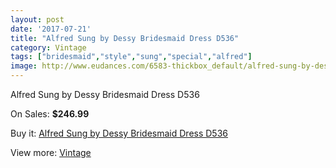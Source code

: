 ```yaml
---
layout: post
date: '2017-07-21'
title: "Alfred Sung by Dessy Bridesmaid Dress D536"
category: Vintage
tags: ["bridesmaid","style","sung","special","alfred"]
image: http://www.eudances.com/6583-thickbox_default/alfred-sung-by-dessy-bridesmaid-dress-d536.jpg
---
```

Alfred Sung by Dessy Bridesmaid Dress D536

On Sales: **$246.99**
<a href="https://www.eudances.com/en/vintage/2415-alfred-sung-by-dessy-bridesmaid-dress-d536.html"><amp-img layout="responsive" width="600" height="600" src="//www.eudances.com/6583-thickbox_default/alfred-sung-by-dessy-bridesmaid-dress-d536.jpg" alt="Alfred Sung by Dessy Bridesmaid Dress D536 0" /></a>
<a href="https://www.eudances.com/en/vintage/2415-alfred-sung-by-dessy-bridesmaid-dress-d536.html"><amp-img layout="responsive" width="600" height="600" src="//www.eudances.com/6584-thickbox_default/alfred-sung-by-dessy-bridesmaid-dress-d536.jpg" alt="Alfred Sung by Dessy Bridesmaid Dress D536 1" /></a>

Buy it: [Alfred Sung by Dessy Bridesmaid Dress D536](https://www.eudances.com/en/vintage/2415-alfred-sung-by-dessy-bridesmaid-dress-d536.html "Alfred Sung by Dessy Bridesmaid Dress D536")

View more: [Vintage](https://www.eudances.com/en/29-vintage "Vintage")